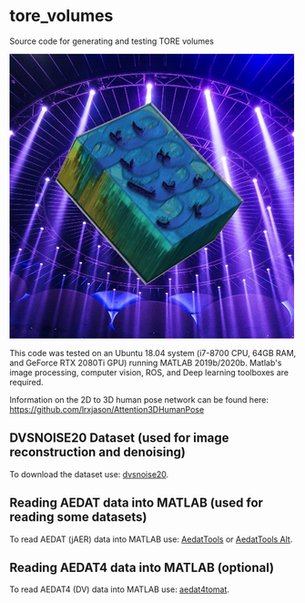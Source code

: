 # tore_volumes

Source code for generating and testing TORE volumes

![Missing Image](https://github.com/bald6354/tore_volumes/blob/main/pics/pos_shapes_vol3_cropped_scaled-removebg-preview.jpg "TORE Volume")

This code was tested on an Ubuntu 18.04 system (i7-8700 CPU, 64GB RAM, and GeForce RTX 2080Ti GPU) running MATLAB 2019b/2020b. Matlab's image processing, computer vision, ROS, and Deep learning toolboxes are required.

Information on the 2D to 3D human pose network can be found here: https://github.com/lrxjason/Attention3DHumanPose

## DVSNOISE20 Dataset (used for image reconstruction and denoising)
To download the dataset use: [dvsnoise20](https://sites.google.com/a/udayton.edu/issl/software/dataset).

## Reading AEDAT data into MATLAB (used for reading some datasets)
To read AEDAT (jAER) data into MATLAB use: [AedatTools](https://gitlab.com/inivation/AedatTools) or [AedatTools Alt](https://github.com/simbamford/AedatTools/).

## Reading AEDAT4 data into MATLAB (optional)
To read AEDAT4 (DV) data into MATLAB use: [aedat4tomat](https://github.com/bald6354/aedat4tomat).

